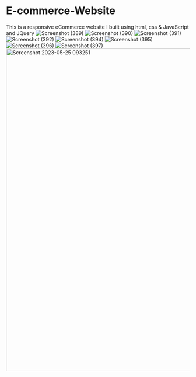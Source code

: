 # E-commerce-Website
This is a responsive eCommerce website I built using html, css &amp; JavaScript and JQuery
![Screenshot (389)](https://github.com/YannKamche/E-Commerce-Website/assets/122357201/7c1be997-a68d-493f-9992-45b85e5003ec)
![Screenshot (390)](https://github.com/YannKamche/E-Commerce-Website/assets/122357201/91b739c8-d4af-4e5e-ab58-01e40c02bb77)
![Screenshot (391)](https://github.com/YannKamche/E-Commerce-Website/assets/122357201/1a15b261-e426-4369-b9f2-90746ee917fc)
![Screenshot (392)](https://github.com/YannKamche/E-Commerce-Website/assets/122357201/ca5f8717-b25e-4408-a0d0-95c175d9433c)
![Screenshot (394)](https://github.com/YannKamche/E-Commerce-Website/assets/122357201/1a7775d9-8370-490e-b881-3ac4ee6b0bff)
![Screenshot (395)](https://github.com/YannKamche/E-Commerce-Website/assets/122357201/42e9f286-7126-4f09-af31-d53d82651f89)
![Screenshot (396)](https://github.com/YannKamche/E-Commerce-Website/assets/122357201/a3852f5e-5161-44ef-905e-7cc2d7ad30d8)
![Screenshot (397)](https://github.com/YannKamche/E-Commerce-Website/assets/122357201/4a346d34-c5aa-491d-a3cb-17bace315bbc)
<img width="884" alt="Screenshot 2023-05-25 093251" src="https://github.com/YannKamche/E-Commerce-Website/assets/122357201/383a0407-02fb-4262-812f-9f3c6d8cbf85">

